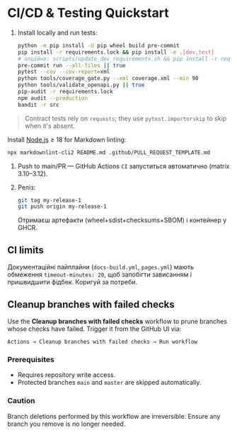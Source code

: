 # CI/CD & Testing Quickstart

1. Install locally and run tests:

    ```bash
    python -m pip install -U pip wheel build pre-commit
    pip install -r requirements.lock && pip install -e .[dev,test]
    # опційно: scripts/update_dev_requirements.sh && pip install -r requirements-dev.txt
    pre-commit run --all-files || true
    pytest --cov --cov-report=xml
    python tools/coverage_gate.py --xml coverage.xml --min 90
    python tools/validate_openapi.py || true
    pip-audit -r requirements.lock
    npm audit --production
    bandit -r src
    ```

> Contract tests rely on `requests`; they use `pytest.importorskip` to skip when it's absent.

Install [Node.js](https://nodejs.org/) ≥ 18 for Markdown linting:

```bash
npx markdownlint-cli2 README.md .github/PULL_REQUEST_TEMPLATE.md
```

1. Push to main/PR — GitHub Actions `CI` запуститься автоматично (matrix 3.10–3.12).

1. Реліз:

    ```bash
    git tag my-release-1
    git push origin my-release-1
    ```

    Отримаєш артефакти (wheel+sdist+checksums+SBOM) і контейнер у GHCR.

## CI limits

Документаційні пайплайни (`docs-build.yml`, `pages.yml`) мають обмеження `timeout-minutes: 20`,
щоб запобігти зависанням і пришвидшити фідбек. Коригуй за потреби.

## Cleanup branches with failed checks

Use the **Cleanup branches with failed checks** workflow to prune branches whose
checks have failed. Trigger it from the GitHub UI via:

```text
Actions → Cleanup branches with failed checks → Run workflow
```

### Prerequisites

* Requires repository write access.
* Protected branches `main` and `master` are skipped automatically.

### Caution

Branch deletions performed by this workflow are irreversible. Ensure any branch
you remove is no longer needed.
